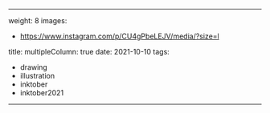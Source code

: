 
---
weight: 8
images:
- https://www.instagram.com/p/CU4gPbeLEJV/media/?size=l

title:
multipleColumn: true
date: 2021-10-10
tags:
- drawing
- illustration
- inktober
- inktober2021
---

